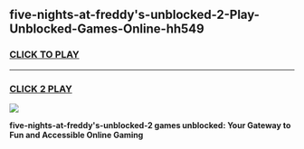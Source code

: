 
## five-nights-at-freddy's-unblocked-2-Play-Unblocked-Games-Online-hh549
<h3>
<a href="https://premium76.site?title=five-nights-at-freddy's-unblocked-2&ref=25A">CLICK TO PLAY</a></h3>
<hr>

<h3>
<a href="https://premium76.site?title=five-nights-at-freddy's-unblocked-2&ref=25A">CLICK 2 PLAY</a>
  
</h3>

<a href="https://premium76.site?title=five-nights-at-freddy's-unblocked-2&ref=25A"><img src="https://clearcache.store/games.png"></a>


**five-nights-at-freddy's-unblocked-2 games unblocked: Your Gateway to Fun and Accessible Online Gaming**
